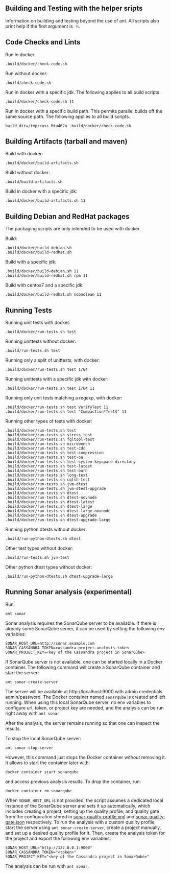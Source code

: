 Building and Testing with the helper sripts
-------------------------------------------

Information on building and testing beyond the use of ant.
All scripts also print help if the first argument is `-h`.

Code Checks and Lints
---------------------

Run in docker:

    .build/docker/check-code.sh


Run without docker:

    .build/check-code.sh


Run in docker with a specific jdk.
The following applies to all build scripts.

    .build/docker/check-code.sh 11


Run in docker with a specific build path.
This permits parallel builds off the same source path.
The following applies to all build scripts.

    build_dir=/tmp/cass_Mtu462n .build/docker/check-code.sh


Building Artifacts (tarball and maven)
-------------------------------------

Build with docker:

    .build/docker/build-artifacts.sh


Build without docker:

    .build/build-artifacts.sh


Build in docker with a specific jdk:

    .build/docker/build-artifacts.sh 11


Building Debian and RedHat packages
-----------------------------------

The packaging scripts are only intended to be used with docker.

Build:

    .build/docker/build-debian.sh
    .build/docker/build-redhat.sh


Build with a specific jdk:

    .build/docker/build-debian.sh 11
    .build/docker/build-redhat.sh rpm 11


Build with centos7 and a specific jdk:

    .build/docker/build-redhat.sh noboolean 11


Running Tests
-------------

Running unit tests with docker:

    .build/docker/run-tests.sh test


Running unittests without docker:

    .build/run-tests.sh test


Running only a split of unittests, with docker:

    .build/docker/run-tests.sh test 1/64


Running unittests with a specific jdk with docker:

    .build/docker/run-tests.sh test 1/64 11


Running only unit tests matching a regexp, with docker:

    .build/docker/run-tests.sh test VerifyTest 11
    .build/docker/run-tests.sh test "Compaction*Test$" 11


Running other types of tests with docker:

    .build/docker/run-tests.sh test
    .build/docker/run-tests.sh stress-test
    .build/docker/run-tests.sh fqltool-test
    .build/docker/run-tests.sh microbench
    .build/docker/run-tests.sh test-cdc
    .build/docker/run-tests.sh test-compression
    .build/docker/run-tests.sh test-oa
    .build/docker/run-tests.sh test-system-keyspace-directory
    .build/docker/run-tests.sh test-latest
    .build/docker/run-tests.sh test-burn
    .build/docker/run-tests.sh long-test
    .build/docker/run-tests.sh cqlsh-test
    .build/docker/run-tests.sh jvm-dtest
    .build/docker/run-tests.sh jvm-dtest-upgrade
    .build/docker/run-tests.sh dtest
    .build/docker/run-tests.sh dtest-novnode
    .build/docker/run-tests.sh dtest-latest
    .build/docker/run-tests.sh dtest-large
    .build/docker/run-tests.sh dtest-large-novnode
    .build/docker/run-tests.sh dtest-upgrade
    .build/docker/run-tests.sh dtest-upgrade-large


Running python dtests without docker:

    .build/run-python-dtests.sh dtest


Other test types without docker:

    .build/run-tests.sh jvm-test


Other python dtest types without docker:

    .build/run-python-dtests.sh dtest-upgrade-large


Running Sonar analysis (experimental)
-------------------------------------

Run:

    ant sonar

Sonar analysis requires the SonarQube server to be available. If there
is already some SonarQube server, it can be used by setting the
following env variables:

    SONAR_HOST_URL=http://sonar.example.com
    SONAR_CASSANDRA_TOKEN=cassandra-project-analysis-token
    SONAR_PROJECT_KEY=<key of the Cassandra project in SonarQube>

If SonarQube server is not available, one can be started locally in
a Docker container. The following command will create a SonarQube
container and start the server:

    ant sonar-create-server

The server will be available at http://localhost:9000 with admin
credentials admin/password. The Docker container named `sonarqube`
is created and left running. When using this local SonarQube server,
no env variables to configure url, token, or project key are needed,
and the analysis can be run right away with `ant sonar`.

After the analysis, the server remains running so that one can
inspect the results.

To stop the local SonarQube server:

    ant sonar-stop-server

However, this command just stops the Docker container without removing
it. It allows to start the container later with:

    docker container start sonarqube

and access previous analysis results. To drop the container, run:

    docker container rm sonarqube

When `SONAR_HOST_URL` is not provided, the script assumes a dedicated
local instance of the SonarQube server and sets it up automatically,
which includes creating a project, setting up the quality profile, and
quality gate from the configuration stored in
[sonar-quality-profile.xml](sonar%2Fsonar-quality-profile.xml) and
[sonar-quality-gate.json](sonar%2Fsonar-quality-gate.json)
respectively. To run the analysis with a custom quality profile, start
the server using `ant sonar-create-server`, create a project manually,
and set up a desired quality profile for it. Then, create the analysis
token for the project and export the following env variables:

    SONAR_HOST_URL="http://127.0.0.1:9000"
    SONAR_CASSANDRA_TOKEN="<token>"
    SONAR_PROJECT_KEY="<key of the Cassandra project in SonarQube>"

The analysis can be run with `ant sonar`.
